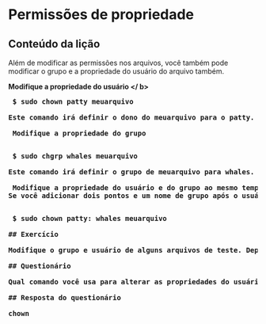 # Permissões de propriedade

## Conteúdo da lição

Além de modificar as permissões nos arquivos, você também pode modificar o grupo e a propriedade do usuário do arquivo também.

<b> Modifique a propriedade do usuário </ b>

<pre> $ sudo chown patty meuarquivo </ pre>

Este comando irá definir o dono do meuarquivo para o patty.

<b> Modifique a propriedade do grupo </ b>

<pre> $ sudo chgrp whales meuarquivo </ pre>

Este comando irá definir o grupo de meuarquivo para whales.

<b> Modifique a propriedade do usuário e do grupo ao mesmo tempo </ b>
Se você adicionar dois pontos e um nome de grupo após o usuário, poderá definir o usuário e o grupo ao mesmo tempo.

<pre> $ sudo chown patty: whales meuarquivo </ pre>

## Exercício

Modifique o grupo e usuário de alguns arquivos de teste. Depois, dê uma olhada nas permissões com ls -l.

## Questionário

Qual comando você usa para alterar as propriedades do usuário?

## Resposta do questionário

chown
